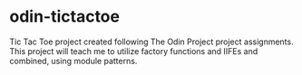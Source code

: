 # odin-tictactoe
Tic Tac Toe project created following The Odin Project project assignments. This project will teach me to utilize factory functions and IIFEs and combined, using module patterns. 
